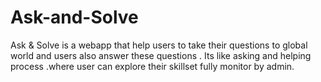 # Ask-and-Solve
Ask & Solve is a webapp that help users to take their questions to global world and users also answer these questions . Its like asking and helping process .where user can explore their skillset fully monitor by admin.
